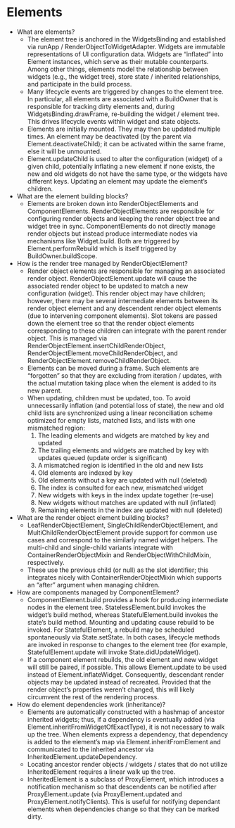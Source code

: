 # Elements

* What are elements?
  * The element tree is anchored in the WidgetsBinding and established via runApp / RenderObjectToWidgetAdapter. Widgets are immutable representations of UI configuration data. Widgets are “inflated” into Element instances, which serve as their mutable counterparts. Among other things, elements model the relationship between widgets \(e.g., the widget tree\), store state / inherited relationships, and participate in the build process.
  * Many lifecycle events are triggered by changes to the element tree. In particular, all elements are associated with a BuildOwner that is responsible for tracking dirty elements and, during WidgetsBinding.drawFrame, re-building the widget / element tree. This drives lifecycle events within widget and state objects.
  * Elements are initially mounted. They may then be updated multiple times. An element may be deactivated \(by the parent via Element.deactivateChild\); it can be activated within the same frame, else it will be unmounted.
  * Element.updateChild is used to alter the configuration \(widget\) of a given child, potentially inflating a new element if none exists, the new and old widgets do not have the same type, or the widgets have different keys. Updating an element may update the element’s children.
* What are the element building blocks?
  * Elements are broken down into RenderObjectElements and ComponentElements. RenderObjectElements are responsible for configuring render objects and keeping the render object tree and widget tree in sync. ComponentElements do not directly manage render objects but instead produce intermediate nodes via mechanisms like Widget.build. Both are triggered by Element.performRebuild which is itself triggered by BuildOwner.buildScope.
* How is the render tree managed by RenderObjectElement?
  * Render object elements are responsible for managing an associated render object. RenderObjectElement.update will cause the associated render object to be updated to match a new configuration \(widget\). This render object may have children; however, there may be several intermediate elements between its render object element and any descendent render object elements \(due to intervening component elements\). Slot tokens are passed down the element tree so that the render object elements corresponding to these children can integrate with the parent render object. This is managed via RenderObjectElement.insertChildRenderObject, RenderObjectElement.moveChildRenderObject, and RenderObjectElement.removeChildRenderObject.
  * Elements can be moved during a frame. Such elements are “forgotten” so that they are excluding from iteration / updates, with the actual mutation taking place when the element is added to its new parent.
  * When updating, children must be updated, too. To avoid unnecessarily inflation \(and potential loss of state\), the new and old child lists are synchronized using a linear reconciliation scheme optimized for empty lists, matched lists, and lists with one mismatched region:
    1. The leading elements and widgets are matched by key and updated
    2. The trailing elements and widgets are matched by key with updates queued \(update order is significant\)
    3. A mismatched region is identified in the old and new lists
    4. Old elements are indexed by key
    5. Old elements without a key are updated with null \(deleted\)
    6. The index is consulted for each new, mismatched widget
    7. New widgets with keys in the index update together \(re-use\)
    8. New widgets without matches are updated with null \(inflated\)
    9. Remaining elements in the index are updated with null \(deleted\)
* What are the render object element building blocks?
  * LeafRenderObjectElement, SingleChildRenderObjectElement, and MultiChildRenderObjectElement provide support for common use cases and correspond to the similarly named widget helpers. The multi-child and single-child variants integrate with ContainerRenderObjectMixin and RenderObjectWithChildMixin, respectively.
  * These use the previous child \(or null\) as the slot identifier; this integrates nicely with ContainerRenderObjectMixin which supports an “after” argument when managing children.
* How are components managed by ComponentElement?
  * ComponentElement.build provides a hook for producing intermediate nodes in the element tree. StatelessElement.build invokes the widget’s build method, whereas StatefulElement.build invokes the state’s build method. Mounting and updating cause rebuild to be invoked. For StatefulElement, a rebuild may be scheduled spontaneously via State.setState. In both cases, lifecycle methods are invoked in response to changes to the element tree \(for example, StatefulElement.update will invoke State.didUpdateWidget\).
  * If a component element rebuilds, the old element and new widget will still be paired, if possible. This allows Element.update to be used instead of Element.inflateWidget. Consequently, descendant render objects may be updated instead of recreated. Provided that the render object’s properties weren’t changed, this will likely circumvent the rest of the rendering process.
* How do element dependencies work \(inheritance\)?
  * Elements are automatically constructed with a hashmap of ancestor inherited widgets; thus, if a dependency is eventually added \(via Element.inheritFromWidgetOfExactType\), it is not necessary to walk up the tree. When elements express a dependency, that dependency is added to the element’s map via Element.inheritFromElement and communicated to the inherited ancestor via InheritedElement.updateDependency.
  * Locating ancestor render objects / widgets / states that do not utilize InheritedElement requires a linear walk up the tree.
  * InheritedElement is a subclass of ProxyElement, which introduces a notification mechanism so that descendents can be notified after ProxyElement.update \(via ProxyElement.updated and ProxyElement.notifyClients\). This is useful for notifying dependant elements when dependencies change so that they can be marked dirty.

